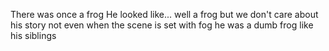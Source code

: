 There was once a frog 
He looked like... well a frog 
but we don't care about his story 
not even when the scene is set with fog 
he was a dumb frog like his siblings